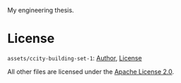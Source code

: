 My engineering thesis.

# License

`assets/ccity-building-set-1`: [Author](https://sketchfab.com/3d-models/ccity-building-set-1-a2d5c7bfcc2148fb8994864c43dfcc97), [License](https://creativecommons.org/licenses/by/4.0/)

All other files are licensed under the [Apache License 2.0](https://www.apache.org/licenses/LICENSE-2.0).
